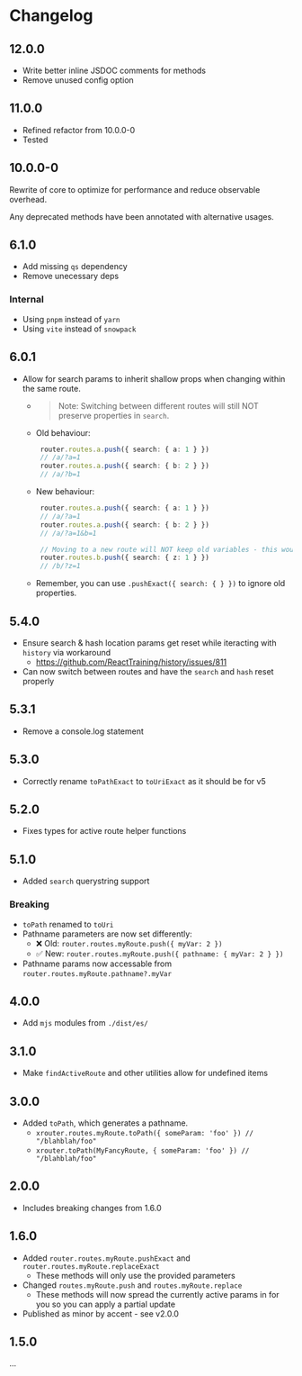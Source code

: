 # Changelog

## 12.0.0

- Write better inline JSDOC comments for methods
- Remove unused config option
  
## 11.0.0

- Refined refactor from 10.0.0-0
- Tested

## 10.0.0-0

Rewrite of core to optimize for performance and reduce observable overhead.

Any deprecated methods have been annotated with alternative usages.


## 6.1.0

- Add missing `qs` dependency
- Remove unecessary deps

### Internal

- Using `pnpm` instead of `yarn`
- Using `vite` instead of `snowpack`

## 6.0.1

- Allow for search params to inherit shallow props when changing within the same route.
  - > Note: Switching between different routes will still NOT preserve properties in `search`.
  - Old behaviour:
     ```ts
      router.routes.a.push({ search: { a: 1 } })
      // /a/?a=1
      router.routes.a.push({ search: { b: 2 } })
      // /a/?b=1
     ```
  - New behaviour:
     ```ts
      router.routes.a.push({ search: { a: 1 } })
      // /a/?a=1
      router.routes.a.push({ search: { b: 2 } })
      // /a/?a=1&b=1

      // Moving to a new route will NOT keep old variables - this would be too confusing to keep track of
      router.routes.b.push({ search: { z: 1 } })
      // /b/?z=1
     ```
  - Remember, you can use `.pushExact({ search: { } })` to ignore old properties.

## 5.4.0

- Ensure search & hash location params get reset while iteracting with `history` via workaround
  - https://github.com/ReactTraining/history/issues/811
- Can now switch between routes and have the `search` and `hash` reset properly

## 5.3.1

- Remove a console.log statement
  
## 5.3.0

- Correctly rename `toPathExact` to `toUriExact` as it should be for v5
  
## 5.2.0

- Fixes types for active route helper functions

## 5.1.0

- Added `search` querystring support

### Breaking
- `toPath` renamed to `toUri`
- Pathname parameters are now set differently:
  - ❌ Old: `router.routes.myRoute.push({ myVar: 2 })`
  - ✅ New: `router.routes.myRoute.push({ pathname: { myVar: 2 } })`
- Pathname params now accessable from `router.routes.myRoute.pathname?.myVar`

## 4.0.0

- Add `mjs` modules from `./dist/es/`
  
## 3.1.0

- Make `findActiveRoute` and other utilities allow for undefined items
  
## 3.0.0

- Added `toPath`, which generates a pathname.
  - `xrouter.routes.myRoute.toPath({ someParam: 'foo' }) // "/blahblah/foo"`
  - `xrouter.toPath(MyFancyRoute, { someParam: 'foo' }) // "/blahblah/foo"`

## 2.0.0

- Includes breaking changes from 1.6.0 

## 1.6.0

- Added `router.routes.myRoute.pushExact` and `router.routes.myRoute.replaceExact`
  - These methods will only use the provided parameters
- Changed `routes.myRoute.push` and `routes.myRoute.replace`
  - These methods will now spread the currently active params in for you so you can apply a partial update
- Published as minor by accent - see v2.0.0

## 1.5.0

...